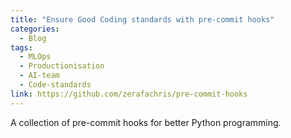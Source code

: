 ```yaml
---
title: "Ensure Good Coding standards with pre-commit hooks"
categories:
  - Blog
tags:
  - MLOps
  - Productionisation
  - AI-team
  - Code-standards
link: https://github.com/zerafachris/pre-commit-hooks
---
```


A collection of pre-commit hooks for better Python programming.